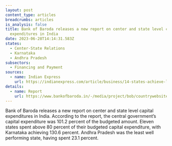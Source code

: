 ```yaml
---
layout: post
content_type: articles
breadcrumbs: articles
is_analysis: false
title: Bank of Baroda releases a new report on center and state level capital
  expenditures in India
date: 2023-06-28T14:14:31.583Z
states:
  - Center-State Relations
  - Karnataka
  - Andhra Pradesh
subsectors:
  - Financing and Payment
sources:
  - name: Indian Express
    url: https://indianexpress.com/article/business/14-states-achieve-less-than-75-of-capex-targets-in-fy23-bob-report-8684695/
details:
  - name: Report
    url: https://www.bankofbaroda.in/-/media/project/bob/countrywebsites/india/economic-scenario/thematic-reports/23-06/states-have-underperfomed-on-capex-22-06.pdf
---
```

Bank of Baroda releases a new report on center and state level capital expenditures in India. According to the report, the central government’s capital expenditure was 101.2 percent of the budgeted amount. Eleven states spent above 80 percent of their budgeted capital expenditure, with Karnataka achieving 130.6 percent. Andhra Pradesh was the least well performing state, having spent 23.1 percent.